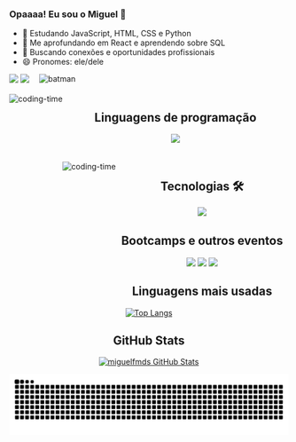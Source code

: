 ### Opaaaa! Eu sou o Miguel 👋

- 🌱 Estudando JavaScript, HTML, CSS e Python
- 📖 Me aprofundando em React e aprendendo sobre SQL
- 👯 Buscando conexões e oportunidades profissionais
- 😄 Pronomes: ele/dele

<div> 
  <a href = "mailto:dev.miguelfmds@gmail.com"><img src="https://img.shields.io/badge/-Gmail-%23333?style=for-the-badge&logo=gmail&logoColor=white" target="_blank"></a>
  <a href="https://www.linkedin.com/in/miguel-francisco-a069252aa/" target="_blank"><img src="https://img.shields.io/badge/-LinkedIn-%230077B5?style=for-the-badge&logo=linkedin&logoColor=white" target="_blank"></a> 
  <img align="right" alt="batman" src ="https://media.giphy.com/media/oMLJaPmbUnoC4/giphy.gif" width="450">
  
</div>
<div  align="center"> 
  <div style="display: inline_block"><br>
    <img align="left" height="250" alt="coding-time" src="code.gif">
    <h2 align="center">Linguagens de programação</h2>
    <div>
      <p align="center">
        <a href="https://skillicons.dev">
          <img src="https://skillicons.dev/icons?i=javascript,html,css,python" />
        </a>
      </p>
    </div>
  </div>

<div  align="center"> 
  <div style="display: inline_block"><br>
    <img align="left" height="250" alt="coding-time" src="code.gif">
    <h2 align="center">Tecnologias 🛠</h2>
    <div>
      <p align="center">
        <a href="https://skillicons.dev">
          <img src="https://skillicons.dev/icons?i=github,vscode,figma,azure,react,tailwind,vite,git,vercel" />
        </a>
      </p>
    </div>  
   </div>
  </div>

   ## Bootcamps e outros eventos
   [<img src="https://hermes.dio.me/tracks/4d998d5c-36c1-497b-8da0-8db465c820eb.png" height="70"></a>](https://web.dio.me/track/microsoft-azure-ai-fundamentals?page=1&search=&tab=path)
   [<img src="https://hermes.dio.me/tracks/0136518c-68d6-4198-bdbe-6d982c3a1261.png" height="70"></a>](https://web.dio.me/track/bootcamp-squadio)
   [<img src="https://app.rocketseat.com.br/_next/image?url=https%3A%2F%2Fmedia.graphassets.com%2FVQUrcxmRwudk9HRfqaOB&w=128&q=75" height="25"></a>](https://www.rocketseat.com.br/eventos/nlw)

   ## Linguagens mais usadas
   
   [![Top Langs](https://github-readme-stats.vercel.app/api/top-langs/?username=miguelfmds&layout=donut-vertical)](https://github.com/miguelfmds/github-readme-stats)

   ## GitHub Stats
   [![miguelfmds GitHub Stats](https://github-readme-stats.vercel.app/api?username=miguelfmds&show_icons=true&theme=tokyonight)](https://github.com/miguelfmds/github-readme-stats)

  <picture>
  <source media="(prefers-color-scheme: dark)" srcset="https://raw.githubusercontent.com/miguelfmds/miguelfmds/output/github-contribution-grid-snake-dark.svg">
  <source media="(prefers-color-scheme: light)" srcset="https://raw.githubusercontent.com/miguelfmds/miguelfmds/output/github-contribution-grid-snake.svg">
  <img alt="github contribution grid snake animation" src="https://raw.githubusercontent.com/miguelfmds/miguelfmds/output/github-contribution-grid-snake.svg">
  </picture>
